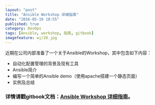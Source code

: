 ```yaml
---
layout: "post"
title: "Ansible Workshop 详细指南"
date: "2016-05-19 10:55"
published: true
category: DevOps
tags: [Ansible, workshop, 指南, gitbook]
imagefeature: wj/20.jpg
---
```


近期在公司内部准备了一个关于Ansible的Workshop，其中包含如下内容：

  - 自动化配置管理的背景及现有工具
  - Ansible简介
  - 编写一个简单的Ansible demo（使用apache搭建一个静态页面）
  - 实例及总结

### 详情请戳gitbook文档：[Ansible Workshop 详细指南](https://yaowenjie.gitbooks.io/ansible-workshop/content/index.html)。


<!-- 备用： http://www.jianshu.com/p/df42e636f95e
      https://github.com/ksky521/nodePPT
      http://www.oschina.net/news/26220/webslide-js-ppt-tool
      http://www.jianshu.com/p/e78cce9d5af0
      http://codepen.io/zuraizm/pen/vGDHl -->
